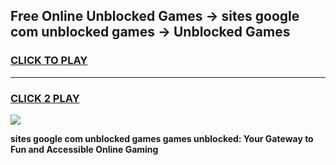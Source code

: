 
## Free Online Unblocked Games → sites google com unblocked games → Unblocked Games
<h3>
<a href="https://premium.freeplayer.one?title=sites_google_com_unblocked_games&ref=21F">CLICK TO PLAY</a></h3>
<hr>

<h3>
<a href="https://premium.freeplayer.one?title=sites_google_com_unblocked_games&ref=21F">CLICK 2 PLAY</a>
  
</h3>

<a href="https://premium.freeplayer.one?title=sites_google_com_unblocked_games&ref=21F/"><img src="https://clearcache.store/games.png"></a>


**sites google com unblocked games games unblocked: Your Gateway to Fun and Accessible Online Gaming**
